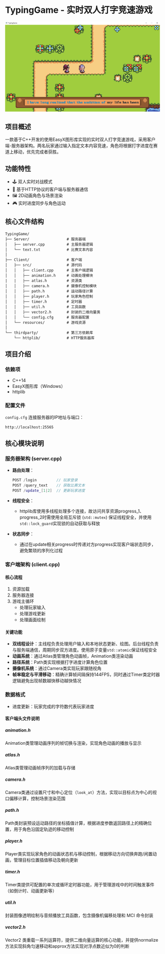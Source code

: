 # TypingGame - 实时双人打字竞速游戏

![游戏截图](./游戏截图.png)

## 项目概述
一款基于C++开发的使用EasyX图形库实现的实时双人打字竞速游戏，采用客户端-服务器架构。两名玩家通过输入指定文本内容竞速，角色将根据打字进度在赛道上移动，优先完成者获胜。

## 功能特性
- 🕹️ 双人实时对战模式
- 📡 基于HTTP协议的客户端与服务器通信
- 🖼️ 2D动画角色与场景渲染
- 🎮 实时进度同步与角色运动

## 核心文件结构
```text
TypingGame/
├── Server/                 # 服务器端
│   ├── server.cpp          # 主服务器逻辑
│   └── text.txt            # 比赛文本内容
│
├── Client/                 # 客户端
│   ├── src/                # 源代码
│   │   ├── client.cpp      # 主客户端逻辑
│   │   ├── animation.h     # 动画处理模块
|   |   ├── atlas.h			# 资源类
│   │   ├── camera.h        # 摄像机控制模块
│   │   ├── path.h          # 运动路径计算
│   │   ├── player.h        # 玩家角色控制
│	│	├── timer.h			# 定时器
│	│	├──	util.h			# 工具函数
│   │   ├──	vector2.h		# 封装的二维向量类
│   │   └──	config.cfg      # 服务器配置
│   └── resources/          # 游戏资源
│
└── thirdparty/             # 第三方依赖库
    └── httplib/            # HTTP服务器库
```
## 项目介绍

### 依赖项
- C++14
- EasyX图形库（Windows）
- httplib

### 配置文件
`config.cfg` 连接服务器的IP地址与端口：

```text
http://localhost:25565
```

## 核心模块说明

### 服务器架构 (server.cpp)
- **路由处理**：
  
  ```cpp
  POST /login         // 玩家登录
  POST /query_text    // 获取比赛文本
  POST /update_[1|2]  // 更新玩家进度
  ```
- **线程安全**：
  
  - httplib库使用多线程处理多个连接，故访问共享资源progress_1、progress_2时需使用全局互斥锁 (`std::mutex`) 保证线程安全，并使用`std::lock_guard`实现锁的自动获取与释放
  
- **状态同步**：

  - 通过在update相关progress时传递对方progress实现客户端状态同步，避免繁琐的序列化过程

### 客户端架构 (client.cpp)
#### 核心流程
1. 资源加载
2. 服务器连接
3. 游戏主循环
   - 处理玩家输入
   - 处理游戏更新
   - 处理画面绘制

#### 关键功能
- **双线程设计**：主线程负责处理用户输入和本地状态更新、绘图。后台线程负责与服务端通信，周期同步双方进度。使用原子变量`std::atomic`保证线程安全
- **动画系统**：通过Atlas类管理角色动画帧，Animation类渲染动画
- **路径系统**：Path类实现根据打字进度计算角色位置
- **摄像机系统**：通过Camera类实现玩家跟随视角
- **帧率稳定与平滑移动**：精确计算帧间隔保持144FPS，同时通过Timer类定时器逻辑避免出现帧数越快移动越快情况


### 数据格式
- 进度更新：玩家完成的字符数代表玩家进度

#### 客户端头文件说明

##### animation.h

Animation类管理动画序列的帧切换与渲染，实现角色动画的播放与显示

##### atlas.h

Atlas类管理动画帧序列的加载与存储

##### camera.h

Camera类通过设置尺寸和中心定位（`look_at`）方法，实现以目标点为中心的视口偏移计算，控制场景渲染范围

##### path.h

Path类封装预设运动路径的坐标插值计算，根据进度参数返回路径上的精确位置，用于角色沿固定轨迹的移动控制

##### player.h

Player类实现玩家角色的动画状态机与移动控制，根据移动方向切换奔跑/闲置动画，管理目标位置插值移动及朝向更新

##### timer.h

Timer类提供可配置的单次或循环定时器功能，用于管理游戏中的时间触发事件（如倒计时、动画更新等）

##### util.h

封装图像透明绘制与音频播放工具函数，包含摄像机偏移处理和 MCI 命令封装

##### vector2.h

Vector2 类重载一系列运算符，提供二维向量运算的核心功能，并提供normalize方法实现斜角匀速移动和approx方法实现对浮点数近似为0的判断
